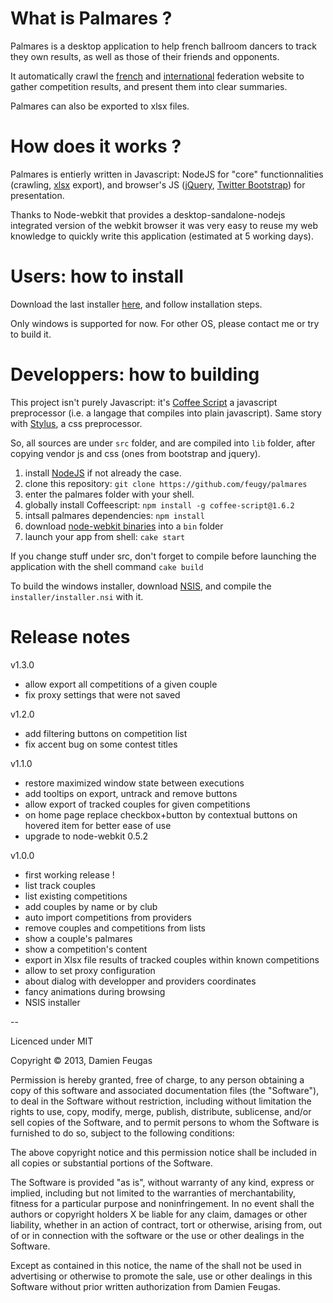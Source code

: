 # What is Palmares ?

Palmares is a desktop application to help french ballroom dancers to track they own results, as well as those of their friends and opponents.

It automatically crawl the [french](www.ffddansesportive.com) and [international](www.worlddancesport.org) federation website to gather competition results, and present them into clear summaries.

Palmares can also be exported to xlsx files.

# How does it works ?

Palmares is entierly written in Javascript: NodeJS for "core" functionnalities (crawling, [xlsx](https://github.com/stephen-hardy/xlsx.js) export), and browser's JS ([jQuery](http://api.jquery.com/), [Twitter Bootstrap](http://twitter.github.io/bootstrap)) for presentation.

Thanks to Node-webkit that provides a desktop-sandalone-nodejs integrated version of the webkit browser it was very easy to reuse my web knowledge to quickly write this application (estimated at 5 working days).

# Users: how to install

Download the last installer [here](https://drive.google.com/folderview?id=0ByVTTZ_jn2IsYmc5b3p3ZDlLNG8&usp=sharing), and follow installation steps.

Only windows is supported for now. For other OS, please contact me or try to build it.

# Developpers: how to building

This project isn't purely Javascript: it's [Coffee Script](http://coffeescript.org/) a javascript preprocessor (i.e. a langage that compiles into plain javascript).
Same story with [Stylus](http://learnboost.github.io/stylus/), a css preprocessor.

So, all sources are under `src` folder, and are compiled into `lib` folder, after copying vendor js and css (ones from bootstrap and jquery).

1. install [NodeJS](http://nodejs.org/download/) if not already the case.
2. clone this repository: `git clone https://github.com/feugy/palmares`
3. enter the palmares folder with your shell.
4. globally install Coffeescript: `npm install -g coffee-script@1.6.2`
5. intsall palmares dependencies: `npm install`
6. download [node-webkit binaries](https://github.com/rogerwang/node-webkit) into a `bin` folder
7. launch your app from shell: `cake start`

If you change stuff under src, don't forget to compile before launching the application with the shell command `cake build`

To build the windows installer, download [NSIS](http://nsis.sourceforge.net/Main_Page), and compile the `installer/installer.nsi` with it.

# Release notes

v1.3.0
  
  - allow export all competitions of a given couple
  - fix proxy settings that were not saved

v1.2.0

  - add filtering buttons on competition list
  - fix accent bug on some contest titles

v1.1.0

  - restore maximized window state between executions
  - add tooltips on export, untrack and remove buttons
  - allow export of tracked couples for given competitions
  - on home page replace checkbox+button by contextual buttons on hovered item for better ease of use
  - upgrade to node-webkit 0.5.2

v1.0.0
  
  - first working release !
  - list track couples
  - list existing competitions
  - add couples by name or by club
  - auto import competitions from providers
  - remove couples and competitions from lists
  - show a couple's palmares
  - show a competition's content
  - export in Xlsx file results of tracked couples within known competitions
  - allow to set proxy configuration
  - about dialog with developper and providers coordinates
  - fancy animations during browsing
  - NSIS installer

--

Licenced under MIT

Copyright © 2013, Damien Feugas

Permission is hereby granted, free of charge, to any person obtaining a copy of this software and associated documentation files (the "Software"), to deal in the Software without restriction, including without limitation the rights to use, copy, modify, merge, publish, distribute, sublicense, and/or sell copies of the Software, and to permit persons to whom the Software is furnished to do so, subject to the following conditions:

The above copyright notice and this permission notice shall be included in all copies or substantial portions of the Software.

The Software is provided "as is", without warranty of any kind, express or implied, including but not limited to the warranties of merchantability, fitness for a particular purpose and noninfringement. In no event shall the authors or copyright holders X be liable for any claim, damages or other liability, whether in an action of contract, tort or otherwise, arising from, out of or in connection with the software or the use or other dealings in the Software.

Except as contained in this notice, the name of the <copyright holders> shall not be used in advertising or otherwise to promote the sale, use or other dealings in this Software without prior written authorization from Damien Feugas.